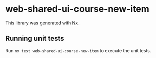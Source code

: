 # web-shared-ui-course-new-item

This library was generated with [Nx](https://nx.dev).

## Running unit tests

Run `nx test web-shared-ui-course-new-item` to execute the unit tests.
